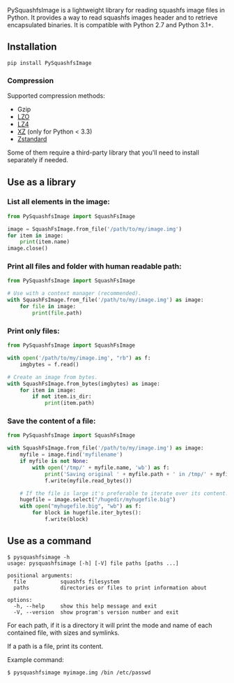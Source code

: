 PySquashfsImage is a lightweight library for reading squashfs image files in Python.
It provides a way to read squashfs images header and to retrieve encapsulated binaries.
It is compatible with Python 2.7 and Python 3.1+.

## Installation

```
pip install PySquashfsImage
```

### Compression

Supported compression methods:

- Gzip
- [LZO](https://pypi.org/project/python-lzo/)
- [LZ4](https://pypi.org/project/lz4/)
- [XZ](https://pypi.org/project/backports.lzma/) (only for Python < 3.3)
- [Zstandard](https://pypi.org/project/zstandard/)

Some of them require a third-party library that you'll need to install
separately if needed.

## Use as a library

### List all elements in the image:
```python
from PySquashfsImage import SquashFsImage

image = SquashFsImage.from_file('/path/to/my/image.img')
for item in image:
    print(item.name)
image.close()
```

### Print all files and folder with human readable path:
```python
from PySquashfsImage import SquashFsImage

# Use with a context manager (recommended).
with SquashFsImage.from_file('/path/to/my/image.img') as image:
    for file in image:
        print(file.path)
```

### Print only files:
```python
from PySquashfsImage import SquashFsImage

with open('/path/to/my/image.img', "rb") as f:
    imgbytes = f.read()

# Create an image from bytes.
with SquashFsImage.from_bytes(imgbytes) as image:
    for item in image:
        if not item.is_dir:
            print(item.path)
```

### Save the content of a file:
```python
from PySquashfsImage import SquashFsImage

with SquashFsImage.from_file('/path/to/my/image.img') as image:
    myfile = image.find('myfilename')
    if myfile is not None:
        with open('/tmp/' + myfile.name, 'wb') as f:
            print('Saving original ' + myfile.path + ' in /tmp/' + myfile.name)
            f.write(myfile.read_bytes())

    # If the file is large it's preferable to iterate over its content.
    hugefile = image.select("/hugedir/myhugefile.big")
    with open("myhugefile.big", "wb") as f:
        for block in hugefile.iter_bytes():
            f.write(block)
```

## Use as a command

```
$ pysquashfsimage -h
usage: pysquashfsimage [-h] [-V] file paths [paths ...]

positional arguments:
  file           squashfs filesystem
  paths          directories or files to print information about

options:
  -h, --help     show this help message and exit
  -V, --version  show program's version number and exit
```

For each path, if it is a directory it will print the mode and name of each
contained file, with sizes and symlinks.

If a path is a file, print its content.

Example command:
```
$ pysquashfsimage myimage.img /bin /etc/passwd
```
